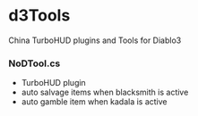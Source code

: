 # d3Tools
China TurboHUD plugins and Tools for Diablo3

### NoDTool.cs

- TurboHUD plugin
- auto salvage items when blacksmith is active
- auto gamble item when kadala is active